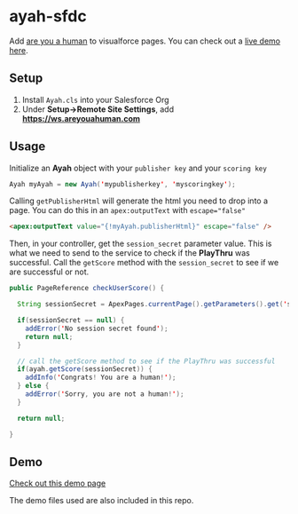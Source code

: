 # ayah-sfdc

Add [are you a human](http://areyouahuman.com/) to visualforce pages. You can check out a [live demo here](http://ayah-developer-edition.na15.force.com/).

## Setup

1. Install `Ayah.cls` into your Salesforce Org
2. Under **Setup->Remote Site Settings**, add **https://ws.areyouahuman.com**

## Usage

Initialize an **Ayah** object with your `publisher key` and your `scoring key`

```java
Ayah myAyah = new Ayah('mypublisherkey', 'myscoringkey');
```

Calling `getPublisherHtml` will generate the html you need to drop into a page. You can do this in an `apex:outputText` with `escape="false"`

```html
<apex:outputText value="{!myAyah.publisherHtml}" escape="false" />
```

Then, in your controller, get the `session_secret` parameter value. This is what we need to send to the service to check if the **PlayThru** was successful. Call the `getScore` method with the `session_secret` to see if we are successful or not. 

```java
public PageReference checkUserScore() {

  String sessionSecret = ApexPages.currentPage().getParameters().get('session_secret');

  if(sessionSecret == null) {
    addError('No session secret found');
    return null;
  } 

  // call the getScore method to see if the PlayThru was successful
  if(ayah.getScore(sessionSecret)) {
    addInfo('Congrats! You are a human!');
  } else {
    addError('Sorry, you are not a human!');
  }

  return null;

}
```

## Demo

[Check out this demo page](http://ayah-developer-edition.na15.force.com/)

The demo files used are also included in this repo.